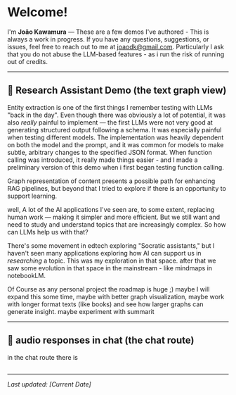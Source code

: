 # Welcome!

I'm **João Kawamura** — These are a few demos I've authored -  This is always a work in progress. If you have any questions, suggestions, or issues, feel free to reach out to me at [joaodk@gmail.com](mailto:joaodk@gmail.com). Particularly I ask that you do not abuse the LLM-based features - as i run the risk of running out of credits.

---


## 🧠 Research Assistant Demo (the text graph view)

Entity extraction is one of the first things I remember testing with LLMs "back in the day". Even though there was obviously a lot of potential, it was also *really* painful to implement — the first LLMs were not very good at generating structured output following a schema. It was especially painful when testing different models. The implementation was heavily dependent on both the model and the prompt, and it was common for models to make subtle, arbitrary changes to the specified JSON format. When function calling was introduced, it really made things easier - and I made a preliminary version of this demo when i first began testing function calling.

Graph representation of content presents a possible path for enhancing RAG pipelines, but beyond that I tried to explore if there is an opportunity to support learning.

well, A lot of the AI applications I've seen are, to some extent, replacing human work — making it simpler and more efficient. But we still want and need to study and understand topics that are increasingly complex. So how can LLMs help us with that?

There's some movement in edtech exploring "Socratic assistants," but I haven't seen many applications exploring how AI can support us in *researching* a topic. This was my exploration in that space. after that we saw some evolution in that space in the mainstream - like mindmaps in notebookLM.

Of Course as any personal project the roadmap is huge ;) maybe I will expand this some time, maybe with better graph visualization, maybe work with longer format texts (like books) and see how larger graphs can generate insight. maybe experiment with summarit

---

## 🧠 audio responses in chat (the chat route)

in the chat route there is 
## 


---

*Last updated: [Current Date]*